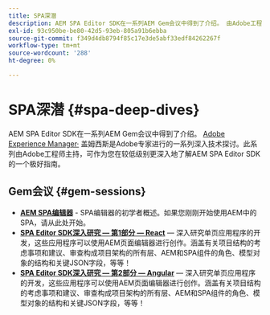 ```yaml
---
title: SPA深潜
description: AEM SPA Editor SDK在一系列AEM Gem会议中得到了介绍。 由Adobe工程师主持，此系列可作为一个极好的指南，在由Adobe工程师主持的较低级别更深入地了解AEM SPA Editor SDK。
exl-id: 93c950be-be80-42d5-93eb-805a91b6ebba
source-git-commit: f349d4db8794f85c17e3de5abf33edf84262267f
workflow-type: tm+mt
source-wordcount: '288'
ht-degree: 0%

---
```


# SPA深潜 {#spa-deep-dives}

AEM SPA Editor SDK在一系列AEM Gem会议中得到了介绍。 [Adobe Experience Manager·](https://helpx.adobe.com/experience-manager/kt/eseminars/gems/aem-index.html) 盖姆西斯是Adobe专家进行的一系列深入技术探讨。此系列由Adobe工程师主持，可作为您在较低级别更深入地了解AEM SPA Editor SDK的一个极好指南。

## Gem会议 {#gem-sessions}

* **[AEM SPA编辑器](https://helpx.adobe.com/experience-manager/kt/eseminars/gems/aem-spa-editor.html)**  - SPA编辑器的初学者概述。如果您刚刚开始使用AEM中的SPA，请从此处开始。
* **[SPA Editor SDK深入研究 — 第1部分 — React](https://helpx.adobe.com/experience-manager/kt/eseminars/gems/SPA-Editor-SDK-Deep-Dive-React.html)**  — 深入研究单页应用程序的开发，这些应用程序可以使用AEM页面编辑器进行创作。涵盖有关项目结构的考虑事项和建议、审查构成项目架构的所有层、AEM和SPA组件的角色、模型对象的结构和关键JSON字段，等等！
* **[SPA Editor SDK深入研究 — 第2部分 — Angular](https://helpx.adobe.com/experience-manager/kt/eseminars/gems/SPA-Editor-SDK-Deep-Dive-Angular.html)**  — 深入研究单页应用程序的开发，这些应用程序可以使用AEM页面编辑器进行创作。涵盖有关项目结构的考虑事项和建议、审查构成项目架构的所有层、AEM和SPA组件的角色、模型对象的结构和关键JSON字段，等等！
